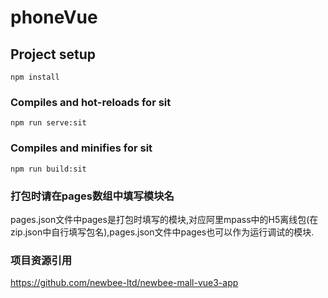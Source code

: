 # phoneVue

## Project setup
```
npm install
```
### Compiles and hot-reloads for sit
```
npm run serve:sit
```
### Compiles and minifies for sit
```
npm run build:sit
```
### 打包时请在pages数组中填写模块名
pages.json文件中pages是打包时填写的模块,对应阿里mpass中的H5离线包(在zip.json中自行填写包名),pages.json文件中pages也可以作为运行调试的模块.

### 项目资源引用
https://github.com/newbee-ltd/newbee-mall-vue3-app
